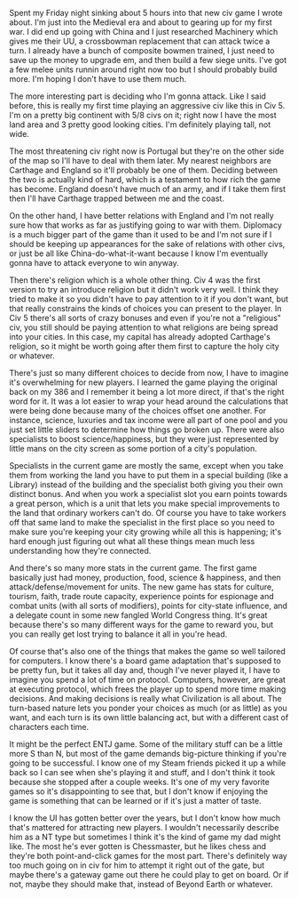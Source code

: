 Spent my Friday night sinking about 5 hours into that new civ game I wrote about. I'm just into the Medieval era and about to gearing up for my first war. I did end up going with China and I just researched Machinery which gives me their UU, a crossbowman replacement that can attack twice a turn. I already have a bunch of composite bowmen trained, I just need to save up the money to upgrade em, and then build a few siege units. I've got a few melee units runnin around right now too but I should probably build more. I'm hoping I don't have to use them much.

The more interesting part is deciding who I'm gonna attack. Like I said before, this is really my first time playing an aggressive civ like this in Civ 5. I'm on a pretty big continent with 5/8 civs on it; right now I have the most land area and 3 pretty good looking cities. I'm definitely playing tall, not wide.

The most threatening civ right now is Portugal but they're on the other side of the map so I'll have to deal with them later. My nearest neighbors are Carthage and England so it'll probably be one of them. Deciding between the two is actually kind of hard, which is a testament to how rich the game has become. England doesn't have much of an army, and if I take them first then I'll have Carthage trapped between me and the coast. 

On the other hand, I have better relations with England and I'm not really sure how that works as far as justifying going to war with them. Diplomacy is a much bigger part of the game than it used to be and I'm not sure if I should be keeping up appearances for the sake of relations with other civs, or just be all like China-do-what-it-want because I know I'm eventually gonna have to attack everyone to win anyway. 

Then there's religion which is a whole other thing. Civ 4 was the first version to try an introduce religion but it didn't work very well. I think they tried to make it so you didn't have to pay attention to it if you don't want, but that really constrains the kinds of choices you can present to the player. In Civ 5 there's all sorts of crazy bonuses and even if you're not a "religious" civ, you still should be paying attention to what religions are being spread into your cities. In this case, my capital has already adopted Carthage's religion, so it might be worth going after them first to capture the holy city or whatever.

There's just so many different choices to decide from now, I have to imagine it's overwhelming for new players. I learned the game playing the original back on my 386 and I remember it being a lot more direct, if that's the right word for it. It was a lot easier to wrap your head around the calculations that were being done because many of the choices offset one another. For instance, science, luxuries and tax income were all part of one pool and you just set little sliders to determine how things go broken up. There were also specialists to boost science/happiness, but they were just represented by little mans on the city screen as some portion of a city's population. 

Specialists in the current game are mostly the same, except when you take them from working the land you have to put them in a special building (like a Library) instead of the building and the specialist both giving you their own distinct bonus. And when you work a specialist slot you earn points towards a great person, which is a unit that lets you make special improvements to the land that ordinary workers can't do. Of course you have to take workers off that same land to make the specialist in the first place so you need to make sure you're keeping your city growing while all this is happening; it's hard enough just figuring out what all these things mean much less understanding how they're connected. 

And there's so many more stats in the current game. The first game basically just had money, production, food, science & happiness, and then attack/defense/movement for units. The new game has stats for culture, tourism, faith, trade route capacity, experience points for espionage and combat units (with all sorts of modifiers), points for city-state influence, and a delegate count in some new fangled World Congress thing. It's great because there's so many different ways for the game to reward you, but you can really get lost trying to balance it all in you're head.

Of course that's also one of the things that makes the game so well tailored for computers. I know there's a board game adaptation that's supposed to be pretty fun, but it takes all day and, though I've never played it, I have to imagine you spend a lot of time on protocol. Computers, however, are great at executing protocol, which frees the player up to spend more time making decisions. And making decisions is really what Civilization is all about. The turn-based nature lets you ponder your choices as much (or as little) as you want, and each turn is its own little balancing act, but with a different cast of characters each time.

It might be the perfect ENTJ game. Some of the military stuff can be a little more S than N, but most of the game demands big-picture thinking if you're going to be successful. I know one of my Steam friends picked it up a while back so I can see when she's playing it and stuff, and I don't think it took because she stopped after a couple weeks. It's one of my very favorite games so it's disappointing to see that, but I don't know if enjoying the game is something that can be learned or if it's just a matter of taste. 

I know the UI has gotten better over the years, but I don't know how much that's mattered for attracting new players. I wouldn't necessarily describe him as a NT type but sometimes I think it's the kind of game my dad might like. The most he's ever gotten is Chessmaster, but he likes chess and they're both point-and-click games for the most part. There's definitely way too much going on in civ for him to attempt it right out of the gate, but maybe there's a gateway game out there he could play to get on board. Or if not, maybe they should make that, instead of Beyond Earth or whatever.
